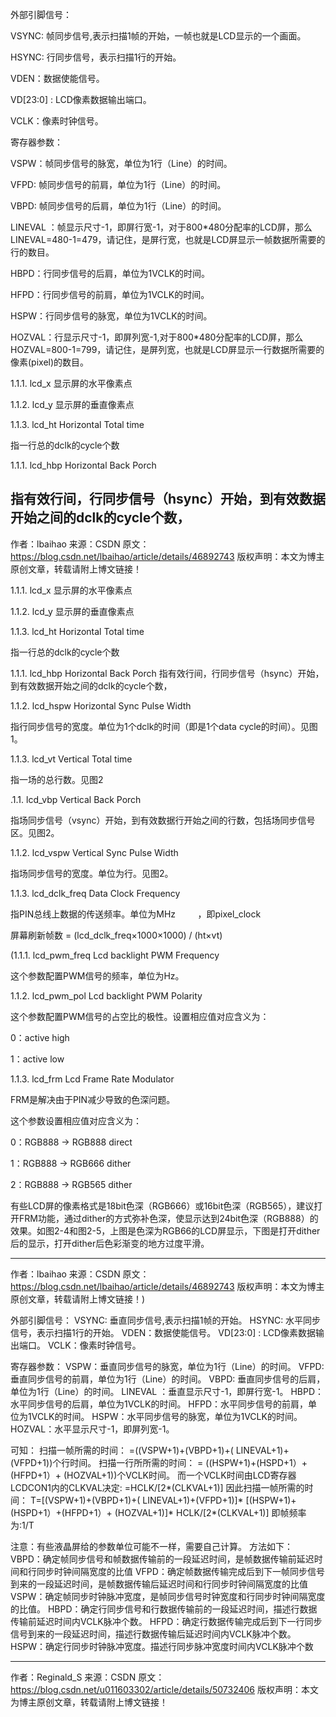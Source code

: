 
外部引脚信号：

 

VSYNC: 帧同步信号,表示扫描1帧的开始，一帧也就是LCD显示的一个画面。

HSYNC: 行同步信号，表示扫描1行的开始。

VDEN：数据使能信号。

VD[23:0] : LCD像素数据输出端口。

VCLK：像素时钟信号。

 

寄存器参数：

 

VSPW：帧同步信号的脉宽，单位为1行（Line）的时间。

VFPD: 帧同步信号的前肩，单位为1行（Line）的时间。

VBPD: 帧同步信号的后肩，单位为1行（Line）的时间。

LINEVAL ：帧显示尺寸-1，即屏行宽-1，对于800*480分配率的LCD屏，那么LINEVAL=480-1=479，请记住，是屏行宽，也就是LCD屏显示一帧数据所需要的行的数目。

 

HBPD：行同步信号的后肩，单位为1VCLK的时间。

HFPD：行同步信号的前肩，单位为1VCLK的时间。

HSPW：行同步信号的脉宽，单位为1VCLK的时间。

HOZVAL：行显示尺寸-1，即屏列宽-1,对于800*480分配率的LCD屏，那么HOZVAL=800-1=799，请记住，是屏列宽，也就是LCD屏显示一行数据所需要的像素(pixel)的数目。



1.1.1. lcd_x
显示屏的水平像素点

1.1.2. lcd_y
显示屏的垂直像素点

1.1.3. lcd_ht
Horizontal Total time

指一行总的dclk的cycle个数

1.1.1. lcd_hbp
Horizontal Back Porch

指有效行间，行同步信号（hsync）开始，到有效数据开始之间的dclk的cycle个数，
--------------------- 
作者：lbaihao 
来源：CSDN 
原文：https://blog.csdn.net/lbaihao/article/details/46892743 
版权声明：本文为博主原创文章，转载请附上博文链接！

1.1.1. lcd_x
显示屏的水平像素点

1.1.2. lcd_y
显示屏的垂直像素点

1.1.3. lcd_ht
Horizontal Total time

指一行总的dclk的cycle个数

1.1.1. lcd_hbp
Horizontal Back Porch
指有效行间，行同步信号（hsync）开始，到有效数据开始之间的dclk的cycle个数， 

1.1.2. lcd_hspw 
Horizontal Sync Pulse Width

指行同步信号的宽度。单位为1个dclk的时间（即是1个data cycle的时间）。见图1。

1.1.3. lcd_vt
Vertical Total time

指一场的总行数。见图2

.1.1. lcd_vbp
Vertical Back Porch

指场同步信号（vsync）开始，到有效数据行开始之间的行数，包括场同步信号区。见图2。

1.1.2. lcd_vspw
Vertical Sync Pulse Width

指场同步信号的宽度。单位为行。见图2。

1.1.3. lcd_dclk_freq
Data Clock Frequency

指PIN总线上数据的传送频率。单位为MHz         ，即pixel_clock

屏幕刷新帧数 = (lcd_dclk_freq×1000×1000) / (ht×vt)


(1.1.1. lcd_pwm_freq
Lcd backlight PWM Frequency

这个参数配置PWM信号的频率，单位为Hz。

1.1.2. lcd_pwm_pol
Lcd backlight PWM Polarity

这个参数配置PWM信号的占空比的极性。设置相应值对应含义为：

0：active high

1：active low

1.1.3. lcd_frm
Lcd Frame Rate Modulator

FRM是解决由于PIN减少导致的色深问题。

这个参数设置相应值对应含义为：

0：RGB888 → RGB888 direct

1：RGB888 → RGB666 dither

2：RGB888 → RGB565 dither

有些LCD屏的像素格式是18bit色深（RGB666）或16bit色深（RGB565），建议打开FRM功能，通过dither的方式弥补色深，使显示达到24bit色深（RGB888）的效果。如图2-4和图2-5，上图是色深为RGB66的LCD屏显示，下图是打开dither后的显示，打开dither后色彩渐变的地方过度平滑。


--------------------- 
作者：lbaihao 
来源：CSDN 
原文：https://blog.csdn.net/lbaihao/article/details/46892743 
版权声明：本文为博主原创文章，转载请附上博文链接！)



外部引脚信号：
VSYNC: 垂直同步信号,表示扫描1帧的开始。
HSYNC: 水平同步信号，表示扫描1行的开始。
VDEN：数据使能信号。
VD[23:0] : LCD像素数据输出端口。
VCLK：像素时钟信号。

寄存器参数：
VSPW：垂直同步信号的脉宽，单位为1行（Line）的时间。
VFPD: 垂直同步信号的前肩，单位为1行（Line）的时间。
VBPD: 垂直同步信号的后肩，单位为1行（Line）的时间。
LINEVAL ：垂直显示尺寸-1，即屏行宽-1。
HBPD：水平同步信号的后肩，单位为1VCLK的时间。
HFPD：水平同步信号的前肩，单位为1VCLK的时间。
HSPW：水平同步信号的脉宽，单位为1VCLK的时间。
HOZVAL：水平显示尺寸-1，即屏列宽-1。

可知：
扫描一帧所需的时间：
=((VSPW+1)+(VBPD+1)+( LINEVAL+1)+(VFPD+1))个行时间。
扫描一行所所需的时间：
= ((HSPW+1)+(HSPD+1）+(HFPD+1）+ (HOZVAL+1))个VCLK时间。
而一个VCLK时间由LCD寄存器LCDCON1内的CLKVAL决定:
=HCLK/[2*(CLKVAL+1)]
因此扫描一帧所需的时间：
T=[(VSPW+1)+(VBPD+1)+( LINEVAL+1)+(VFPD+1)]* [(HSPW+1)+(HSPD+1）+(HFPD+1）+ (HOZVAL+1)]* HCLK/[2*(CLKVAL+1)]
即帧频率为:1/T

注意：有些液晶屏给的参数单位可能不一样，需要自己计算。
方法如下：
VBPD：确定帧同步信号和帧数据传输前的一段延迟时间，是帧数据传输前延迟时间和行同步时钟间隔宽度的比值
VFPD：确定帧数据传输完成后到下一帧同步信号到来的一段延迟时间，是帧数据传输后延迟时间和行同步时钟间隔宽度的比值
VSPW：确定帧同步时钟脉冲宽度，是帧同步信号时钟宽度和行同步时钟间隔宽度的比值。
HBPD：确定行同步信号和行数据传输前的一段延迟时间，描述行数据传输前延迟时间内VCLK脉冲个数。
HFPD：确定行数据传输完成后到下一行同步信号到来的一段延迟时间，描述行数据传输后延迟时间内VCLK脉冲个数。
HSPW：确定行同步时钟脉冲宽度。描述行同步脉冲宽度时间内VCLK脉冲个数

--------------------- 
作者：Reginald_S 
来源：CSDN 
原文：https://blog.csdn.net/u011603302/article/details/50732406 
版权声明：本文为博主原创文章，转载请附上博文链接！